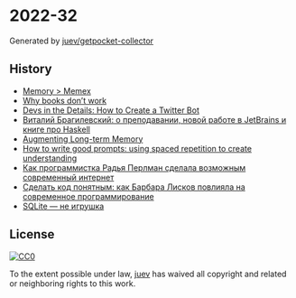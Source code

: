 # 2022-32

Generated by [juev/getpocket-collector](https://github.com/juev/getpocket-collector)

## History

- [Memory > Memex](https://andrewjudson.com/spaced-repitition/2022/06/03/spaced-repitition.html)
- [Why books don’t work](https://andymatuschak.org/books)
- [Devs in the Details: How to Create a Twitter Bot](https://m.youtube.com/watch?v=FzvTg6sYnec)
- [Виталий Брагилевский: о преподавании, новой работе в JetBrains и книге про Haskell](https://ru.hexlet.io/blog/posts/vitaliy-bragilevskiy-o-prepodavanii-novoy-rabote-v-jetbrains-napisanii-knigi-pro-haskell-i-chtenie)
- [Augmenting Long-term Memory](http://augmentingcognition.com/ltm.html)
- [How to write good prompts: using spaced repetition to create understanding](https://andymatuschak.org/prompts)
- [Как программистка Радья Перлман сделала возможным современный интернет](https://forbes.ru/forbes-woman/438545-kak-programmistka-rad-a-perlman-sdelala-vozmoznym-sovremennyj-internet)
- [Сделать код понятным: как Барбара Лисков повлияла на современное программирование](https://forbes.ru/forbes-woman/473853-sdelat-kod-ponatnym-kak-barbara-liskov-povliala-na-sovremennoe-programmirovanie)
- [SQLite — не игрушка](https://habr.com/ru/post/547448)

## License

[![CC0](https://mirrors.creativecommons.org/presskit/buttons/88x31/svg/cc-zero.svg)](https://creativecommons.org/publicdomain/zero/1.0/)

To the extent possible under law, [juev](https://github.com/juev) has waived all copyright and related or neighboring rights to this work.
